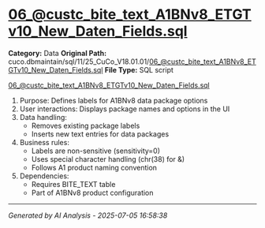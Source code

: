 # 06_@custc_bite_text_A1BNv8_ETGTv10_New_Daten_Fields.sql

**Category:** Data
**Original Path:** cuco.dbmaintain/sql/11/25_CuCo_V18.01.01/06_@custc_bite_text_A1BNv8_ETGTv10_New_Daten_Fields.sql
**File Type:** SQL script

06_@custc_bite_text_A1BNv8_ETGTv10_New_Daten_Fields.sql
1. Purpose: Defines labels for A1BNv8 data package options
2. User interactions: Displays package names and options in the UI
3. Data handling:
   - Removes existing package labels
   - Inserts new text entries for data packages
4. Business rules:
   - Labels are non-sensitive (sensitivity=0)
   - Uses special character handling (chr(38) for &)
   - Follows A1 product naming convention
5. Dependencies:
   - Requires BITE_TEXT table
   - Part of A1BNv8 product configuration

---
*Generated by AI Analysis - 2025-07-05 16:58:38*
